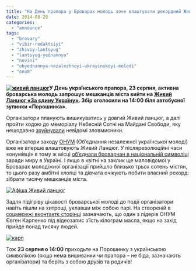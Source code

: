 ```yaml
---
title: "На День прапора у Броварах молодь хоче влаштувати рекордний Живий Ланцюг"
date: 2014-08-20
categories: 
  - "announce"
tags: 
  - "brovary"
  - "vibir-redaktsiyi"
  - "zhiviy-lantsyug"
  - "lantsyug-yednannya"
  - "novini"
  - "obyednannya-nezalezhnoyi-ukrayinskoyi-molodi"
  - "onum"
---
```


**[![живий ланцюг](https://mpz.brovary.org/wp-content/uploads/2014/08/zhiviy-lantsyug.jpg)](https://mpz.brovary.org/wp-content/uploads/2014/08/zhiviy-lantsyug.jpg)У День українського прапора, 23 серпня, активна броварська молодь запрошує мешканців міста вийти на [Живий Ланцюг «За єдину Україну»](http://vk.com/event74197707). Збір оголосили на 14:00 біля автобусної зупинки «Порошинка».**

Організатори планують вишикуватись у довгий Живий ланцюг, а далі пройти ходою до меморіалу Небесній Сотні на Майдані Свободи, яку нещодавно [зруйнували](https://mpz.brovary.org/chorna-nedilya-spaplyuzhena-pam-yat-geroyiv-maydanu-onovlennya-pam-yatniku-berkutu-ta-vidnovlennya-mazhorskogo-pritonu/) невідомі зловмисники.

Організатори заходу [ОНУМ](https://mpz.brovary.org/brovarska-molod-u-misti-stilki-mozhlivostey-dlya-rozvitku-ale-yih-ne-vikoristovuyut/) (Об’єднання незалежної української молоді) вже не вперше влаштовують Живий Ланцюг. У післяреволюційні часи «онумівці» в тому ж місці [об’єднали броварчан в національній символіці](https://mpz.brovary.org/tri-sotni-brovarchan-ob-yednalis-u-zhiviy-lantsyug-zaradi-miru-v-ukrayini/) заради миру в Україні. І якщо в квітні на заклик ще маловідомої у Броварах молодіжної організації прийшло близько трьох сотень містян, то цього разу амбітні хлопці та дівчата очікують побити власний рекорд: зібрати тисячу мешканців міста.

[![Афіша Живий ланцюг](https://mpz.brovary.org/wp-content/uploads/2014/08/Afisha-ZHiviy-lantsyug.png)](https://mpz.brovary.org/wp-content/uploads/2014/08/Afisha-ZHiviy-lantsyug.png)

Задля підігріву цікавості броварської молоді до події організатори навіть пішли на хитрощі, уклавши між собою парі. На створеній в [соцмережі вконтактє сторінці](http://vk.com/event74197707) зазначають, що один з лідерів ОНУМ Євген Карпенко під відеозапис з’їсть кілограм масла, якщо на захід прийде понад тисячу людей.

[![карп](https://mpz.brovary.org/wp-content/uploads/2014/08/karp.png)](https://mpz.brovary.org/wp-content/uploads/2014/08/karp.png)

Тож **23 серпня о 14:00** приходьте на Порошинку з українською символікою (якщо нема вишиванки чи прапора – не біда, зазначають організатори) та беріть з собою друзів та родичів!
